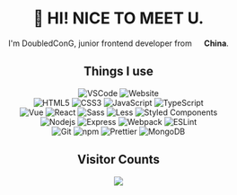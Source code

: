 <h1 align="center">👋 HI! NICE TO MEET U.</h1>
<p align="center">
<span>I'm DoubledConG, junior frontend developer from</span>
<img src="https://cdn-icons-png.flaticon.com/128/197/197375.png" width="14"/> <b>China</b>.
</p>

<h2 align="center">Things I use</h2>
<p align="center">
<img alt="VSCode" src="https://img.shields.io/badge/Editor-VSCode-blue?style=flat-square&logo=visual-studio-code&logoColor=white" />
<img alt="Website" src="https://img.shields.io/website?color=a46092&style=flat-square&up_message=https://www.hecongcong.com&url=https%3a%2f%2fhecongcong.com" />
<br />
<img alt="HTML5" src="https://img.shields.io/badge/-HTML5-%23E44D27?style=flat-square&logo=html5&logoColor=ffffff"/>
<img alt="CSS3" src="https://img.shields.io/badge/-CSS3-%231572B6?style=flat-square&logo=css3"/>
<img alt="JavaScript" src="https://img.shields.io/badge/-JavaScript-F7DF1C?style=flat-square&logo=javascript&logoColor=white" />
<img alt="TypeScript" src="https://img.shields.io/badge/-TypeScript-007ACC?style=flat-square&logo=typescript&logoColor=white" />
<br />
<img alt="Vue" src="https://img.shields.io/badge/-Vue-%232c3e50?style=flat-square&logo=Vue.js"/>
<img alt="React" src="https://img.shields.io/badge/-React-45b8d8?style=flat-square&logo=react&logoColor=white" />
<img alt="Sass" src="https://img.shields.io/badge/-Sass-CC6699?style=flat-square&logo=sass&logoColor=white" />
<img alt="Less" src="https://img.shields.io/badge/-Less-1D365D?style=flat-square&logo=less&logoColor=white" />
<img alt="Styled Components" src="https://img.shields.io/badge/-Styled_Components-E10098?style=flat-square&logo=styled-components&logoColor=white" />
<br />
<img alt="Nodejs" src="https://img.shields.io/badge/-Nodejs-43853d?style=flat-square&logo=Node.js&logoColor=white" />
<img alt="Express" src="https://img.shields.io/badge/-Express-%231572B6?style=flat-square&logo=Express&logoColor=white" />
<img alt="Webpack" src="https://img.shields.io/badge/-Webpack-%232C3A42?style=flat-square&logo=webpack"/>
<img alt="ESLint" src="https://img.shields.io/badge/-ESLint-%234B32C3?style=flat-square&logo=eslint" />
<br />
<img alt="Git" src="https://img.shields.io/badge/-Git-%23F05032?style=flat-square&logo=git&logoColor=%23ffffff" />
<img alt="npm" src="https://img.shields.io/badge/-NPM-CB3837?style=flat-square&logo=npm&logoColor=white" />
<img alt="Prettier" src="https://img.shields.io/badge/-Prettier-F7B93E?style=flat-square&logo=prettier&logoColor=white" />
<img alt="MongoDB" src="https://img.shields.io/badge/-MongoDB-13aa52?style=flat-square&logo=mongodb&logoColor=white" />
</p>

<h2 align="center">Visitor Counts</h2>
<p align="center">
<img src="https://profile-counter.glitch.me/cccoding365/count.svg" />
</p>
